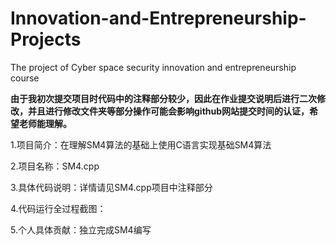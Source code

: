 # Innovation-and-Entrepreneurship-Projects
The project of Cyber space security innovation and entrepreneurship course

**由于我初次提交项目时代码中的注释部分较少，因此在作业提交说明后进行二次修改，并且进行修改文件夹等部分操作可能会影响github网站提交时间的认证，希望老师能理解。**

1.项目简介：在理解SM4算法的基础上使用C语言实现基础SM4算法

2.项目名称：SM4.cpp

3.具体代码说明：详情请见SM4.cpp项目中注释部分

4.代码运行全过程截图：

5.个人具体贡献：独立完成SM4编写
